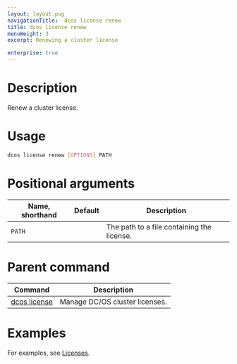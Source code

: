 ```yaml
---
layout: layout.pug
navigationTitle:  dcos license renew
title: dcos license renew
menuWeight: 3
excerpt: Renewing a cluster license

enterprise: true
---
```


# Description
Renew a cluster license.

# Usage

```bash
dcos license renew [OPTIONS] PATH
```

# Positional arguments

| Name, shorthand | Default | Description |
|---------|-------------|-------------|
| `PATH`  |   |  The path to a file containing the license. |

# Parent command

| Command | Description |
|---------|-------------|
| [dcos license](/1.11/cli/command-reference/dcos-license/) | Manage DC/OS cluster licenses. |

# Examples
For examples, see [Licenses](/1.11/administering-clusters/licenses/).
